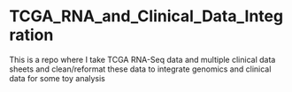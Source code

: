 # TCGA_RNA_and_Clinical_Data_Integration
This is a repo where I take TCGA RNA-Seq data and multiple clinical data sheets and clean/reformat these data to integrate genomics and clinical data for some toy analysis
